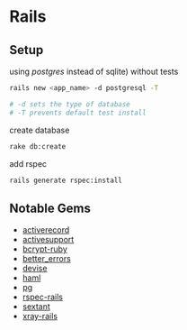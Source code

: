 # Rails

## Setup

using *postgres* instead of sqlite) without tests

```bash
rails new <app_name> -d postgresql -T

# -d sets the type of database
# -T prevents default test install
```

create database

```bash
rake db:create
```

add rspec

```bash
rails generate rspec:install
```

## Notable Gems

* [activerecord]()
* [activesupport]()
* [bcrypt-ruby]()
* [better_errors](https://github.com/charliesome/better_errors)
* [devise](https://github.com/plataformatec/devise)
* [haml]()
* [pg]()
* [rspec-rails]()
* [sextant](https://github.com/schneems/sextant)
* [xray-rails](https://github.com/brentd/xray-rails)

